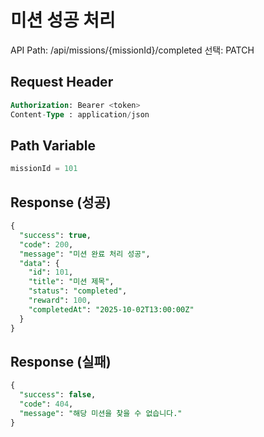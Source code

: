 # 미션 성공 처리

API Path: /api/missions/{missionId}/completed
선택: PATCH

## **Request Header**

```sql
Authorization: Bearer <token>
Content-Type : application/json
```

## Path Variable

```sql
missionId = 101
```

## Response (성공)

```sql
{
  "success": true,
  "code": 200,
  "message": "미션 완료 처리 성공",
  "data": {
    "id": 101,
    "title": "미션 제목",
    "status": "completed",
    "reward": 100,
    "completedAt": "2025-10-02T13:00:00Z"
  }
}
```

## Response (실패)

```sql
{
  "success": false,
  "code": 404,
  "message": "해당 미션을 찾을 수 없습니다."
}
```